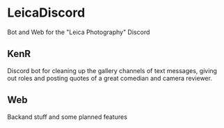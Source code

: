 # LeicaDiscord
Bot and Web for the "Leica Photography" Discord

## KenR
Discord bot for cleaning up the gallery channels of text messages, giving out roles and posting quotes of a great comedian and camera reviewer.

## Web
Backand stuff and some planned features
